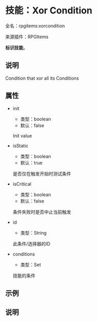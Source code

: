 # 技能：Xor Condition

<!-- 本文件是通过游戏内 `/rpgitem gen-wiki` 命令生成的。 -->
<!-- 请只在对应的 "beginCustomXXXX" 与 "endCustomXXXX" 间编辑。  -->
<!-- 如果您想修改技能或其属性的描述， -->
<!-- 请修改 "resources/lang/zh_CN.yml" 中对应的项。 -->

全名：rpgitems:xorcondition

来源插件：RPGItems

**标识技能**。

<!-- beginCustomHeader -->
<!-- endCustomHeader -->

## 说明

Condition that xor all its Conditions
<!-- beginCustomDescription -->
<!-- endCustomDescription -->

## 属性

* init

  * 类型：boolean
  * 默认：false

  Init value

* isStatic

  * 类型：boolean
  * 默认：true

  是否仅在触发开始时测试条件

* isCritical

  * 类型：boolean
  * 默认：false

  条件失败时是否中止当前触发

* id

  * 类型：String

  此条件/选择器的ID

* conditions

  * 类型：Set<String>

  技能的条件


<!-- beginCustomProperties -->
<!-- endCustomProperties -->

## 示例

<!-- beginCustomExample -->
<!-- endCustomExample -->

## 说明

<!-- beginCustomNote -->
<!-- endCustomNote -->